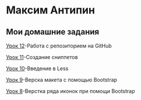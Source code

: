 # Максим Антипин
## Мои домашние задания


[Урок 12](https://lud1kkk.github.io "Моя готовая домашка")-Работа с репозиторием на GitHub


[Урок 11](https://lud1kkk.github.io/lesson11/index.html "Урок по сниппетам")-Создание сниппетов


[Урок 10](https://lud1kkk.github.io/lesson10/index.html "Препроцессор Less")-Введение в Less


[Урок 9](https://lud1kkk.github.io/lesson9/index.html "Верстка по Bootstrap")-Верска макета с помощью Bootstrap


[Урок 8](https://lud1kkk.github.io/lesson8/index.html "Верстка ряда с иконками по Bootstrap")-Верстка ряда иконок при помощи Bootstrap
